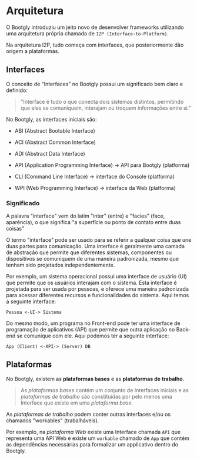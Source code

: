 # Arquitetura

O Bootgly introduziu um jeito novo de desenvolver frameworks utilizando uma arquitetura própria chamada de `I2P (Interface-to-Platform)`.

Na arquitetura I2P, tudo começa com interfaces, que posteriormente dão origem a plataformas.

## Interfaces

O conceito de "Interfaces" no Bootgly possui um significado bem claro e definido:

> "Interface é tudo o que conecta dois sistemas distintos, permitindo que eles se comuniquem, interajam ou troquem informações entre si."

No Bootgly, as interfaces iniciais são:

- ABI (Abstract Bootable Interface)
- ACI (Abstract Common Interface)
- ADI (Abstract Data Interface)

- API (Application Programming Interface) -> API para Bootgly (platforma)

- CLI (Command Line Interface) -> interface do Console (platforma)
- WPI (Web Programming Interface) -> interface da Web (platforma)

### Significado

A palavra "interface" vem do latim "inter" (entre) e "facies" (face, aparência), o que significa "a superfície ou ponto de contato entre duas coisas"

O termo "interface" pode ser usado para se referir a qualquer coisa que une duas partes para comunicação. Uma interface é geralmente uma camada de abstração que permite que diferentes sistemas, componentes ou dispositivos se comuniquem de uma maneira padronizada, mesmo que tenham sido projetados independentemente.

Por exemplo, um sistema operacional possui uma interface de usuário (UI) que permite que os usuários interajam com o sistema. Esta interface é projetada para ser usada por pessoas, e oferece uma maneira padronizada para acessar diferentes recursos e funcionalidades do sistema. Aqui temos a seguinte interface:

`Pessoa <-UI-> Sistema`

Do mesmo modo, um programa no Front-end pode ter uma interface de programação de aplicativos (API) que permite que outra aplicação no Back-end se comunique com ele. Aqui podemos ter a seguinte interface:

`App (Client) <-API-> (Server) DB`

## Plataformas

No Bootgly, existem as **plataformas bases** e as **plataformas de trabalho**.

> As _plataformas bases_ contém um conjunto de Interfaces iniciais e as _plataformas de trabalho_ são constituídas por pelo menos uma Interface que existe em uma _plataforma base_.

As _plataformas de trabalho_ podem conter outras interfaces e/ou os chamados "workables" (trabalháveis).

Por exemplo, na _plataforma Web_ existe uma Interface chamada `API` que representa uma API Web e existe um `workable` chamado de `App` que contém as dependências necessárias para formalizar um applicativo dentro do Bootgly.
